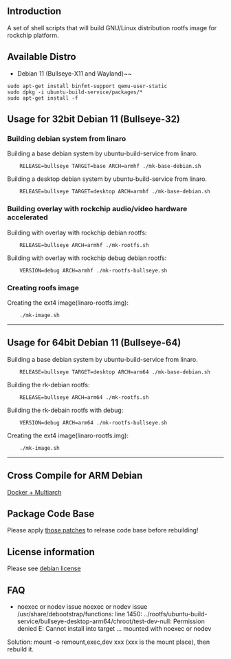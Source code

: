 ## Introduction

A set of shell scripts that will build GNU/Linux distribution rootfs image
for rockchip platform.

## Available Distro

* Debian 11 (Bullseye-X11 and Wayland)~~

```
sudo apt-get install binfmt-support qemu-user-static
sudo dpkg -i ubuntu-build-service/packages/*
sudo apt-get install -f
```

## Usage for 32bit Debian 11 (Bullseye-32)

### Building debian system from linaro

Building a base debian system by ubuntu-build-service from linaro.

```
	RELEASE=bullseye TARGET=base ARCH=armhf ./mk-base-debian.sh
```

Building a desktop debian system by ubuntu-build-service from linaro.

```
	RELEASE=bullseye TARGET=desktop ARCH=armhf ./mk-base-debian.sh
```

### Building overlay with rockchip audio/video hardware accelerated

Building with overlay with rockchip debian rootfs:

```
	RELEASE=bullseye ARCH=armhf ./mk-rootfs.sh
```

Building with overlay with rockchip debug debian rootfs:

```
	VERSION=debug ARCH=armhf ./mk-rootfs-bullseye.sh
```

### Creating roofs image

Creating the ext4 image(linaro-rootfs.img):

```
	./mk-image.sh
```

---

## Usage for 64bit Debian 11 (Bullseye-64)

Building a base debian system by ubuntu-build-service from linaro.

```
	RELEASE=bullseye TARGET=desktop ARCH=arm64 ./mk-base-debian.sh
```

Building the rk-debian rootfs:

```
	RELEASE=bullseye ARCH=arm64 ./mk-rootfs.sh
```

Building the rk-debain rootfs with debug:

```
	VERSION=debug ARCH=arm64 ./mk-rootfs-bullseye.sh
```

Creating the ext4 image(linaro-rootfs.img):

```
	./mk-image.sh
```
---

## Cross Compile for ARM Debian

[Docker + Multiarch](http://opensource.rock-chips.com/wiki_Cross_Compile#Docker)

## Package Code Base

Please apply [those patches](https://github.com/rockchip-linux/rk-rootfs-build/tree/master/packages-patches) to release code base before rebuilding!

## License information

Please see [debian license](https://www.debian.org/legal/licenses/)

## FAQ

- noexec or nodev issue
noexec or nodev issue /usr/share/debootstrap/functions: line 1450:
../rootfs/ubuntu-build-service/bullseye-desktop-arm64/chroot/test-dev-null:
Permission denied E: Cannot install into target
...
mounted with noexec or nodev

Solution: mount -o remount,exec,dev xxx (xxx is the mount place), then rebuild it.
